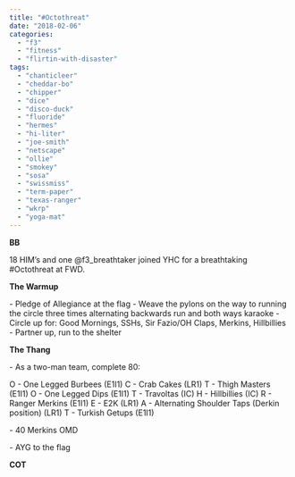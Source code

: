 ```yaml
---
title: "#Octothreat"
date: "2018-02-06"
categories: 
  - "f3"
  - "fitness"
  - "flirtin-with-disaster"
tags: 
  - "chanticleer"
  - "cheddar-bo"
  - "chipper"
  - "dice"
  - "disco-duck"
  - "fluoride"
  - "hermes"
  - "hi-liter"
  - "joe-smith"
  - "netscape"
  - "ollie"
  - "smokey"
  - "sosa"
  - "swissmiss"
  - "term-paper"
  - "texas-ranger"
  - "wkrp"
  - "yoga-mat"
---
```


**BB**

18 HIM’s and one @f3\_breathtaker joined YHC for a breathtaking #Octothreat at FWD.

**The Warmup**

\- Pledge of Allegiance at the flag - Weave the pylons on the way to running the circle three times alternating backwards run and both ways karaoke - Circle up for: Good Mornings, SSHs, Sir Fazio/OH Claps, Merkins, Hillbillies - Partner up, run to the shelter

**The Thang**

\- As a two-man team, complete 80:

O - One Legged Burbees (E1I1) C - Crab Cakes (LR1) T - Thigh Masters (E1I1) O - One Legged Dips (E1I1) T - Travoltas (IC) H - Hillbillies (IC) R - Ranger Merkins (E1I1) E - E2K (LR1) A - Alternating Shoulder Taps (Derkin position) (LR1) T - Turkish Getups (E1I1)

\- 40 Merkins OMD

\- AYG to the flag

**COT**
